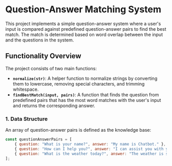 
# Question-Answer Matching System

This project implements a simple question-answer system where a user's input is compared against predefined question-answer pairs to find the best match. The match is determined based on word overlap between the input and the questions in the system.

## Functionality Overview

The project consists of two main functions:
- **`normalize(str)`**: A helper function to normalize strings by converting them to lowercase, removing special characters, and trimming whitespace.
- **`findBestMatch(input, pairs)`**: A function that finds the question from predefined pairs that has the most word matches with the user's input and returns the corresponding answer.

### 1. **Data Structure**
An array of question-answer pairs is defined as the knowledge base:
```javascript
const questionAnswerPairs = [
    { question: "What is your name?", answer: "My name is Chatbot." },
    { question: "How can I help you?", answer: "I can assist you with your queries." },
    { question: "What is the weather today?", answer: "The weather is sunny." }
];
